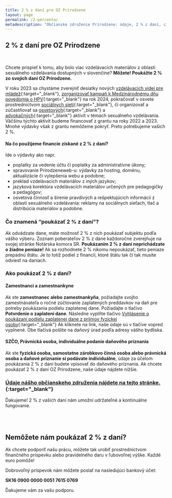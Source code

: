 ```yaml
---
title: 2 % z daní pre OZ Prirodzene
layout: page
permalink: /2-percenta/
metadescription: "Občianske združenie Prirodzene: údaje, 2 % z daní, ciele združenia."
---
```

## 2 % z daní pre OZ Prirodzene

<br>

Chcete prispieť k tomu, aby bolo viac vzdelávacích materiálov z oblasti sexuálneho vzdelávania dostupných v slovenčine? **Môžete! Poukážte 2 % zo svojich daní OZ Prirodzene.**

V roku 2023 sa chystáme zverejniť desiatky nových [vzdelávacích videí pre mládež](https://amaze.org/slovak/){:target="_blank"}, [zorganizovať kampaň k Medzinárodnému dňu povedomia o HPV](https://www.prirodzeneweb.sk/vsetko-o-hpv/){:target="_blank"} na rok 2024, pokračovať v osvete prostredníctvom [sociálnych sietí](https://www.instagram.com/prirodzeneweb/){:target="_blank"}, či organizovať a zúčastňovať sa [osvetových](https://www.instagram.com/p/CW7xwenq3ue/){:target="_blank"} a [advokačných](https://www.instagram.com/p/CXUIIP-qliy/){:target="_blank"} [](https://www.instagram.com/p/CXUIIP-qliy/) aktivít v témach sexuálneho vzdelávania. Väčšinu týchto aktivít budeme financovať z grantu na roky 2022 a 2023. Mnohé výdavky však z grantu nemôžeme pokryť. Preto potrebujeme vašich 2 %.

#### **Na čo použijeme financie získané z 2 % z daní?**

Ide o výdavky ako napr.

* poplatky za vedenie účtu či poplatky za administratívne úkony; 
* spravovanie Prirodzeneweb-u: výdavky za hosting, doménu, aktualizácie či vylepšenia webu a podobne;
* preklad vzdelávacích materiálov z iných jazykov;
* jazyková korektúra vzdelávacích materiálov určených pre pedagogičky a pedagógov;
* osvetová činnosť a šírenie pravdivých a rešpektujúcich informácií z oblasti sexuálneho vzdelávania: reklamy na sociálnych sieťach, tlač a distribúcia materiálov a podobne.

### **Čo znamená “poukázať 2 % z daní”?**

Ak odvádzate dane, máte možnosť 2 % z nich poukázať subjektu podľa vášho výberu. Zoznam poberateľov 2 % z dane každoročne zverejňuje na svojej stránke Notárska komora SR. **Poukázaním 2 % z daní neprichádzate o žiadne peniaze!** Ak sa rozhodnete 2 % nikomu nepoukázať, tieto peniaze prepadnú štátu. Je to totiž podiel z financií, ktoré štátu tak či tak musíte odviesť na daniach. 

### **Ako poukázať 2 % z daní?**

#### Zamestnanci a zamestnankyne

Ak ste **zamestnanec alebo zamestnankyňa**, požiadajte svojho zamestnávateľa o ročné zúčtovanie zaplatených preddavkov na daň pre potreby poukázania podielu zaplatenej dane. Požiadajte o tlačivo **Potvrdenie o zaplatení dane**. Následne vyplňte tlačivo [Vyhlásenie o poukázaní podielu zaplatenej dane z príjmov fyzickej osoby](https://drive.google.com/file/d/1CaCevh1oQw-QvZu8t9QCWkJdanb88lri/view?usp=sharing){:target="_blank"} Ak kliknete na link, naše údaje sú v tlačive vopred vyplnené. Obe tlačivá pošlite na daňový úrad podľa adresy vášho bydliska.

#### SZČO, Právnická osoba, individuálne podanie daňového priznania

Ak ste **fyzická osoba, samostatne zárobkovo činná osoba alebo právnická osoba a daňové priznanie si podávate individuálne**, údaje za účelom poukázania 2 % z daní budete vpisovať do daňového priznania. Ak chcete poukázať 2 % z daní OZ Prirodzene, naše údaje nájdete nižšie.

### **[Údaje nášho občianskeho združenia nájdete na tejto stránke.](https://www.prirodzeneweb.sk/oz-prirodzene/){:target="_blank"}**

Ďakujeme! 2 % z vašich daní nám umožní udržateľné a kontinuálne fungovanie.

<br>

<br>

## Nemôžete nám poukázať 2 % z daní?

Ak chcete podporiť našu prácu, môžete tak urobiť prostredníctvom finančného príspevku alebo pravidelného daru v ľubovoľnej výške. Každé euro pomôže! 

Dobrovoľný príspevok nám môžete poslať na nasledujúci bankový účet:

**SK16 0900 0000 0051 7615 0769**

Ďakujeme vám za vašu podporu.

<br>

<br>
